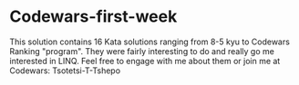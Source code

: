 # Codewars-first-week

This solution contains 16 Kata solutions ranging from 8-5 kyu to Codewars Ranking "program". They were fairly interesting to do and really go me interested in LINQ. 
Feel free to engage with me about them or join me at Codewars: Tsotetsi-T-Tshepo
